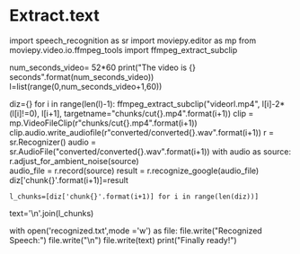 # Extract.text
import speech_recognition as sr 
import moviepy.editor as mp
from moviepy.video.io.ffmpeg_tools import ffmpeg_extract_subclip

num_seconds_video= 52*60
print("The video is {} seconds".format(num_seconds_video))
l=list(range(0,num_seconds_video+1,60))

diz={}
for i in range(len(l)-1):
    ffmpeg_extract_subclip("videorl.mp4", l[i]-2*(l[i]!=0), l[i+1], targetname="chunks/cut{}.mp4".format(i+1))
    clip = mp.VideoFileClip(r"chunks/cut{}.mp4".format(i+1)) 
    clip.audio.write_audiofile(r"converted/converted{}.wav".format(i+1))
    r = sr.Recognizer()
    audio = sr.AudioFile("converted/converted{}.wav".format(i+1))
    with audio as source:
      r.adjust_for_ambient_noise(source)  
      audio_file = r.record(source)
    result = r.recognize_google(audio_file)
    diz['chunk{}'.format(i+1)]=result

    l_chunks=[diz['chunk{}'.format(i+1)] for i in range(len(diz))]
text='\n'.join(l_chunks)

with open('recognized.txt',mode ='w') as file: 
   file.write("Recognized Speech:") 
   file.write("\n") 
   file.write(text) 
   print("Finally ready!")
